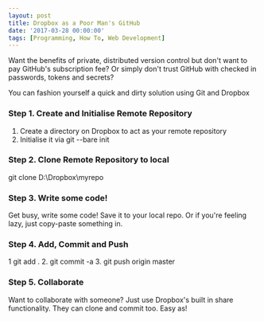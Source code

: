 ```yaml
---
layout: post
title: Dropbox as a Poor Man's GitHub
date: '2017-03-28 00:00:00'
tags: [Programming, How To, Web Development]
---
```


Want the benefits of private, distributed version control but don't want to pay GitHub's subscription fee? Or simply don't trust GitHub with checked in passwords, tokens and secrets?

You can fashion yourself a quick and dirty solution using Git and Dropbox


### Step 1. Create and Initialise Remote Repository
 
1. Create a directory on Dropbox to act as your remote repository
2. Initialise it via git --bare init


### Step 2. Clone Remote Repository to local

git clone D:\Dropbox\myrepo


### Step 3. Write some code!
 
Get busy, write some code! Save it to your local repo. Or if you're feeling lazy, just copy-paste something in.


### Step 4. Add, Commit and Push
 
1  git add .
2. git commit -a
3. git push origin master


### Step 5. Collaborate

Want to collaborate with someone? Just use Dropbox's built in share functionality. They can clone and commit too. Easy as!
